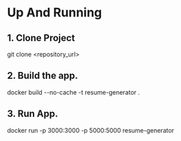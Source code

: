 # Up And Running

## 1. Clone Project
git clone <repository_url>

## 2. Build the app.
docker build --no-cache -t resume-generator .

## 3. Run App.
docker run -p 3000:3000 -p 5000:5000 resume-generator